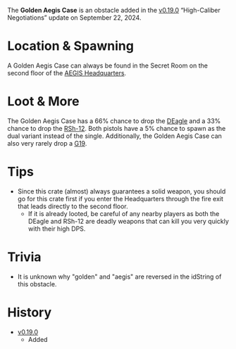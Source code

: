 The **Golden Aegis Case** is an obstacle added in the [v0.19.0](https://github.com/HasangerGames/suroi/releases/tag/v0.19.0) “High-Caliber Negotiations” update on September 22, 2024.

# Location & Spawning  

A Golden Aegis Case can always be found in the Secret Room on the second floor of the [AEGIS Headquarters](/buildings/headquarters). 

# Loot & More  

The Golden Aegis Case has a 66% chance to drop the [DEagle](/weapons/guns/deagle) and a 33% chance to drop the [RSh-12](/weapons/guns/rsh12). Both pistols have a 5% chance to spawn as the dual variant instead of the single. Additionally, the Golden Aegis Case can also very rarely drop a [G19](/weapons/guns/g19).

# Tips  

- Since this crate (almost) always guarantees a solid weapon, you should go for this crate first if you enter the Headquarters through the fire exit that leads directly to the second floor.
  - If it is already looted, be careful of any nearby players as both the DEagle and RSh-12 are deadly weapons that can kill you very quickly with their high DPS.

# Trivia

- It is unknown why "golden" and "aegis" are reversed in the idString of this obstacle.

# History  

- [v0.19.0](https://github.com/HasangerGames/suroi/releases/tag/v0.19.0)  
  - Added  

